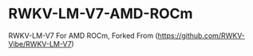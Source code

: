 # RWKV-LM-V7-AMD-ROCm
RWKV-LM-V7 For AMD ROCm, Forked From (https://github.com/RWKV-Vibe/RWKV-LM-V7)
